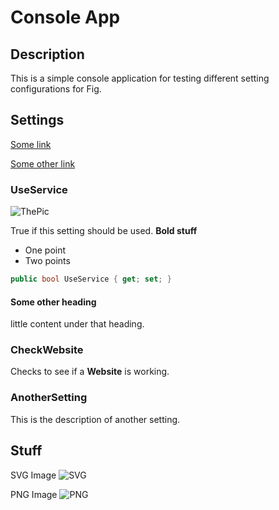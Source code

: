 # Console App

## Description

This is a simple console application for testing different setting configurations for Fig.

## Settings

[Some link](#description)

[Some other link](./ConsoleApp2.md)

### UseService

![ThePic](/Users/michaelbrowne/Documents/Projects/fig/resources/image/fig_logo_name_right_orange_299x135.png)


True if this setting should be used. **Bold stuff**

- One point
- Two points

```csharp
public bool UseService { get; set; }
```

#### Some other heading

little content under that heading.

### CheckWebsite

Checks to see if a **Website** is working.

### AnotherSetting

This is the description of another setting.

## Stuff

SVG Image
![SVG](./console-app-svg.excalidraw.svg)

PNG Image
![PNG](./console-app-png.excalidraw.png)